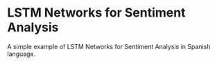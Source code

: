 # LSTM Networks for Sentiment Analysis
A simple example of LSTM Networks for Sentiment Analysis in Spanish language.
